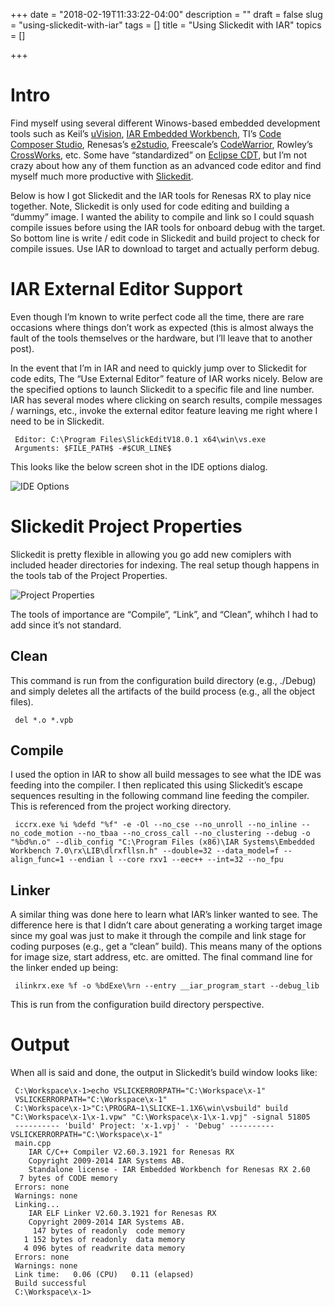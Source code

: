 +++
date = "2018-02-19T11:33:22-04:00"
description = ""
draft = false
slug = "using-slickedit-with-iar"
tags = []
title = "Using Slickedit with IAR"
topics = []

+++

# Intro

Find myself using several different Winows-based embedded development tools such as Keil’s [uVision][1], [IAR Embedded Workbench][2], TI’s [Code Composer Studio][3], Renesas’s [e2studio][4], Freescale’s [CodeWarrior][5], Rowley’s [CrossWorks][6], etc. Some have “standardized” on [Eclipse CDT][7], but I’m not crazy about how any of them function as an advanced code editor and find myself much more productive with [Slickedit][8].

Below is how I got Slickedit and the IAR tools for Renesas RX to play nice together. Note, Slickedit is only used for code editing and building a “dummy” image. I wanted the ability to compile and link so I could squash compile issues before using the IAR tools for onboard debug with the target. So bottom line is write / edit code in Slickedit and build project to check for compile issues. Use IAR to download to target and actually perform debug.

# IAR External Editor Support

Even though I’m known to write perfect code all the time, there are rare occasions where things don’t work as expected (this is almost always the fault of the tools themselves or the hardware, but I’ll leave that to another post).

In the event that I’m in IAR and need to quickly jump over to Slickedit for code edits, The “Use External Editor” feature of IAR works nicely. Below are the specified options to launch Slickedit to a specific file and line number. IAR has several modes where clicking on search results, compile messages / warnings, etc., invoke the external editor feature leaving me right where I need to be in Slickedit.

     Editor: C:\Program Files\SlickEditV18.0.1 x64\win\vs.exe
     Arguments: $FILE_PATH$ -#$CUR_LINE$

This looks like the below screen shot in the IDE options dialog.

![IDE Options](/post/2018/0219-using-slickedit-with-iar/iar_use_external_editor.png)

# Slickedit Project Properties

Slickedit is pretty flexible in allowing you go add new comiplers with included header directories for indexing. The real setup though happens in the tools tab of the Project Properties.

![Project Properties](/post/2018/0219-using-slickedit-with-iar/slickedit_project_properties.png)

The tools of importance are “Compile”, “Link”, and “Clean”, whihch I had to add since it’s not standard.

## Clean

This command is run from the configuration build directory (e.g., ./Debug) and simply deletes all the artifacts of the build process (e.g., all the object files).

     del *.o *.vpb

## Compile

I used the option in IAR to show all build messages to see what the IDE was feeding into the compiler. I then replicated this using Slickedit’s escape sequences resulting in the following command line feeding the compiler. This is referenced from the project working directory.

     iccrx.exe %i %defd "%f" -e -Ol --no_cse --no_unroll --no_inline --no_code_motion --no_tbaa --no_cross_call --no_clustering --debug -o "%bd%n.o" --dlib_config "C:\Program Files (x86)\IAR Systems\Embedded Workbench 7.0\rx\LIB\dlrxfllsn.h" --double=32 --data_model=f --align_func=1 --endian l --core rxv1 --eec++ --int=32 --no_fpu

## Linker

A similar thing was done here to learn what IAR’s linker wanted to see. The difference here is that I didn’t care about generating a working target image since my goal was just to make it through the compile and link stage for coding purposes (e.g., get a “clean” build). This means many of the options for image size, start address, etc. are  omitted. The final command line for the linker ended up being:

     ilinkrx.exe %f -o %bdExe\%rn --entry __iar_program_start --debug_lib

This is run from the configuration build directory perspective.

# Output

When all is said and done, the output in Slickedit’s build window looks like:

     C:\Workspace\x-1>echo VSLICKERRORPATH="C:\Workspace\x-1"
     VSLICKERRORPATH="C:\Workspace\x-1"
     C:\Workspace\x-1>"C:\PROGRA~1\SLICKE~1.1X6\win\vsbuild" build "C:\Workspace\x-1\x-1.vpw" "C:\Workspace\x-1\x-1.vpj" -signal 51805
     ---------- 'build' Project: 'x-1.vpj' - 'Debug' ---------- VSLICKERRORPATH="C:\Workspace\x-1"
     main.cpp
        IAR C/C++ Compiler V2.60.3.1921 for Renesas RX
        Copyright 2009-2014 IAR Systems AB.
        Standalone license - IAR Embedded Workbench for Renesas RX 2.60
      7 bytes of CODE memory
     Errors: none
     Warnings: none
     Linking...
        IAR ELF Linker V2.60.3.1921 for Renesas RX
        Copyright 2009-2014 IAR Systems AB.
         147 bytes of readonly  code memory
       1 152 bytes of readonly  data memory
       4 096 bytes of readwrite data memory
     Errors: none
     Warnings: none
     Link time:   0.06 (CPU)   0.11 (elapsed)
     Build successful
     C:\Workspace\x-1>

[1]:     http://www.keil.com/uvision/
[2]:     http://www.iar.com/Products/IAR-Embedded-Workbench/
[3]:     http://www.ti.com/tool/ccstudio
[4]:     http://am.renesas.com/products/tools/ide/ide_e2studio/
[5]:     http://www.freescale.com/webapp/sps/site/homepage.jsp?code=CW_HOME
[6]:     http://www.rowley.co.uk/
[7]:     http://www.eclipse.org/cdt/
[8]:     http://www.slickedit.com/products/slickedit
